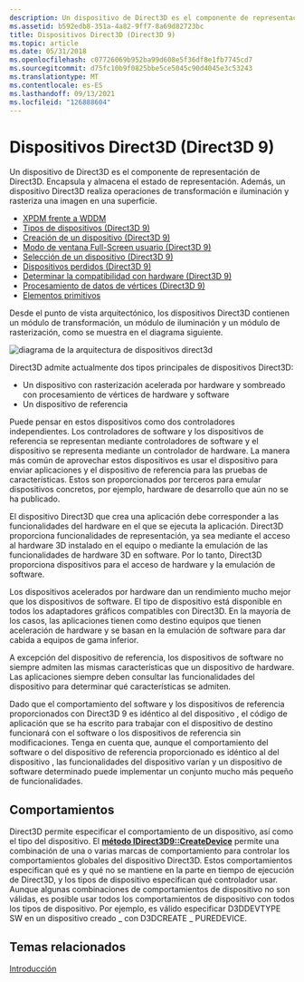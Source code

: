 ```yaml
---
description: Un dispositivo de Direct3D es el componente de representación de Direct3D. Encapsula y almacena el estado de representación. Además, un dispositivo Direct3D realiza operaciones de transformación e iluminación y rasteriza una imagen en una superficie.
ms.assetid: b592edb8-351a-4a82-9ff7-8a69d82723bc
title: Dispositivos Direct3D (Direct3D 9)
ms.topic: article
ms.date: 05/31/2018
ms.openlocfilehash: c07726069b952ba99d608e5f36df8e1fb7745cd7
ms.sourcegitcommit: d75fc10b9f0825bbe5ce5045c90d4045e3c53243
ms.translationtype: MT
ms.contentlocale: es-ES
ms.lasthandoff: 09/13/2021
ms.locfileid: "126888604"
---
```

# <a name="direct3d-devices-direct3d-9"></a>Dispositivos Direct3D (Direct3D 9)

Un dispositivo de Direct3D es el componente de representación de Direct3D. Encapsula y almacena el estado de representación. Además, un dispositivo Direct3D realiza operaciones de transformación e iluminación y rasteriza una imagen en una superficie.

-   [XPDM frente a WDDM](xpdm-vs-wddm.md)
-   [Tipos de dispositivos (Direct3D 9)](device-types.md)
-   [Creación de un dispositivo (Direct3D 9)](creating-a-device.md)
-   [Modo de ventana Full-Screen usuario (Direct3D 9)](windowed-vs-full-screen-mode.md)
-   [Selección de un dispositivo (Direct3D 9)](selecting-a-device.md)
-   [Dispositivos perdidos (Direct3D 9)](lost-devices.md)
-   [Determinar la compatibilidad con hardware (Direct3D 9)](determining-hardware-support.md)
-   [Procesamiento de datos de vértices (Direct3D 9)](processing-vertex-data.md)
-   [Elementos primitivos](primitives.md)

Desde el punto de vista arquitectónico, los dispositivos Direct3D contienen un módulo de transformación, un módulo de iluminación y un módulo de rasterización, como se muestra en el diagrama siguiente.

![diagrama de la arquitectura de dispositivos direct3d](images/d3ddev.png)

Direct3D admite actualmente dos tipos principales de dispositivos Direct3D:

-   Un dispositivo con rasterización acelerada por hardware y sombreado con procesamiento de vértices de hardware y software
-   Un dispositivo de referencia

Puede pensar en estos dispositivos como dos controladores independientes. Los controladores de software y los dispositivos de referencia se representan mediante controladores de software y el dispositivo se representa mediante un controlador de hardware. La manera más común de aprovechar estos dispositivos es usar el dispositivo para enviar aplicaciones y el dispositivo de referencia para las pruebas de características. Estos son proporcionados por terceros para emular dispositivos concretos, por ejemplo, hardware de desarrollo que aún no se ha publicado.

El dispositivo Direct3D que crea una aplicación debe corresponder a las funcionalidades del hardware en el que se ejecuta la aplicación. Direct3D proporciona funcionalidades de representación, ya sea mediante el acceso al hardware 3D instalado en el equipo o mediante la emulación de las funcionalidades de hardware 3D en software. Por lo tanto, Direct3D proporciona dispositivos para el acceso de hardware y la emulación de software.

Los dispositivos acelerados por hardware dan un rendimiento mucho mejor que los dispositivos de software. El tipo de dispositivo está disponible en todos los adaptadores gráficos compatibles con Direct3D. En la mayoría de los casos, las aplicaciones tienen como destino equipos que tienen aceleración de hardware y se basan en la emulación de software para dar cabida a equipos de gama inferior.

A excepción del dispositivo de referencia, los dispositivos de software no siempre admiten las mismas características que un dispositivo de hardware. Las aplicaciones siempre deben consultar las funcionalidades del dispositivo para determinar qué características se admiten.

Dado que el comportamiento del software y los dispositivos de referencia proporcionados con Direct3D 9 es idéntico al del dispositivo , el código de aplicación que se ha escrito para trabajar con el dispositivo de destino funcionará con el software o los dispositivos de referencia sin modificaciones. Tenga en cuenta que, aunque el comportamiento del software o del dispositivo de referencia proporcionado es idéntico al del dispositivo , las funcionalidades del dispositivo varían y un dispositivo de software determinado puede implementar un conjunto mucho más pequeño de funcionalidades.

## <a name="behaviors"></a>Comportamientos

Direct3D permite especificar el comportamiento de un dispositivo, así como el tipo del dispositivo. El [**método IDirect3D9::CreateDevice**](/windows/win32/api/d3d9/nf-d3d9-idirect3d9-createdevice) permite una combinación de una o varias marcas de comportamiento para controlar los comportamientos globales del dispositivo Direct3D. Estos comportamientos especifican qué es y qué no se mantiene en la parte en tiempo de ejecución de Direct3D, y los tipos de dispositivo especifican qué controlador usar. Aunque algunas combinaciones de comportamientos de dispositivo no son válidas, es posible usar todos los comportamientos de dispositivo con todos los tipos de dispositivo. Por ejemplo, es válido especificar D3DDEVTYPE SW en un dispositivo creado \_ con D3DCREATE \_ PUREDEVICE.

## <a name="related-topics"></a>Temas relacionados

<dl> <dt>

[Introducción](getting-started.md)
</dt> </dl>

 

 
